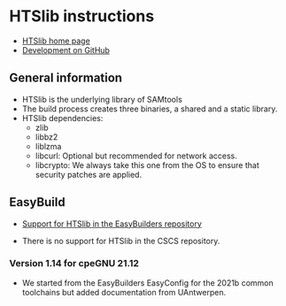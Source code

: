# HTSlib instructions

-   [HTSlib home page](http://www.htslib.org/)
-   [Development on GitHub](https://github.com/samtools/htslib)


## General information

-   HTSlib is the underlying library of SAMtools
-   The build process creates three binaries, a shared and a static library.
-   HTSlib dependencies:
    -   zlib
    -   libbz2
    -   liblzma
    -   libcurl: Optional but recommended for network access.
    -   libcrypto: We always take this one from the OS to ensure that security patches
        are applied.

## EasyBuild

-  [Support for HTSlib in the EasyBuilders repository](https://github.com/easybuilders/easybuild-easyconfigs/tree/develop/easybuild/easyconfigs/h/HTSlib)

-   There is no support for HTSlib in the CSCS repository.

### Version 1.14 for cpeGNU 21.12

-   We started from the EasyBuilders EasyConfig for the 2021b common
    toolchains but added documentation from UAntwerpen.
